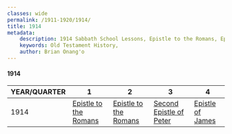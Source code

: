 ```yaml
---
classes: wide
permalink: /1911-1920/1914/
title: 1914
metadata:
    description: 1914 Sabbath School Lessons, Epistle to the Romans, Epistle to the Romans, Second Epistle of Peter, Epistle of James
    keywords: Old Testament History,
    author: Brian Onang'o
---
```


#### 1914

YEAR/QUARTER |   1  | 2| 3| 4
-------------|------------|---|--|---
1914   |  [Epistle to the Romans](/1911-1920/1914/quarter1) | [Epistle to the Romans](/1911-1920/1914/quarter2) | [Second Epistle of Peter](/1911-1920/1914/quarter3) | [Epistle of James](/1911-1920/1914/quarter4) |
 